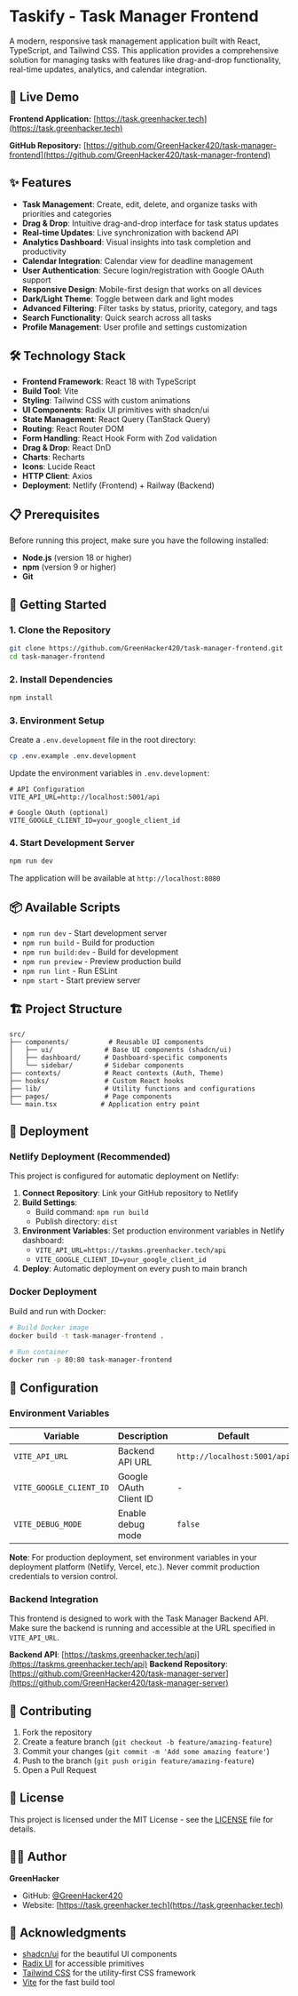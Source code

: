 # Taskify - Task Manager Frontend

A modern, responsive task management application built with React, TypeScript, and Tailwind CSS. This application provides a comprehensive solution for managing tasks with features like drag-and-drop functionality, real-time updates, analytics, and calendar integration.

## 🚀 Live Demo

**Frontend Application:** [https://task.greenhacker.tech](https://task.greenhacker.tech)

**GitHub Repository:** [https://github.com/GreenHacker420/task-manager-frontend](https://github.com/GreenHacker420/task-manager-frontend)

## ✨ Features

- **Task Management**: Create, edit, delete, and organize tasks with priorities and categories
- **Drag & Drop**: Intuitive drag-and-drop interface for task status updates
- **Real-time Updates**: Live synchronization with backend API
- **Analytics Dashboard**: Visual insights into task completion and productivity
- **Calendar Integration**: Calendar view for deadline management
- **User Authentication**: Secure login/registration with Google OAuth support
- **Responsive Design**: Mobile-first design that works on all devices
- **Dark/Light Theme**: Toggle between dark and light modes
- **Advanced Filtering**: Filter tasks by status, priority, category, and tags
- **Search Functionality**: Quick search across all tasks
- **Profile Management**: User profile and settings customization

## 🛠️ Technology Stack

- **Frontend Framework**: React 18 with TypeScript
- **Build Tool**: Vite
- **Styling**: Tailwind CSS with custom animations
- **UI Components**: Radix UI primitives with shadcn/ui
- **State Management**: React Query (TanStack Query)
- **Routing**: React Router DOM
- **Form Handling**: React Hook Form with Zod validation
- **Drag & Drop**: React DnD
- **Charts**: Recharts
- **Icons**: Lucide React
- **HTTP Client**: Axios
- **Deployment**: Netlify (Frontend) + Railway (Backend)

## 📋 Prerequisites

Before running this project, make sure you have the following installed:

- **Node.js** (version 18 or higher)
- **npm** (version 9 or higher)
- **Git**

## 🚀 Getting Started

### 1. Clone the Repository

```bash
git clone https://github.com/GreenHacker420/task-manager-frontend.git
cd task-manager-frontend
```

### 2. Install Dependencies

```bash
npm install
```

### 3. Environment Setup

Create a `.env.development` file in the root directory:

```bash
cp .env.example .env.development
```

Update the environment variables in `.env.development`:

```env
# API Configuration
VITE_API_URL=http://localhost:5001/api

# Google OAuth (optional)
VITE_GOOGLE_CLIENT_ID=your_google_client_id
```

### 4. Start Development Server

```bash
npm run dev
```

The application will be available at `http://localhost:8080`

## 📦 Available Scripts

- `npm run dev` - Start development server
- `npm run build` - Build for production
- `npm run build:dev` - Build for development
- `npm run preview` - Preview production build
- `npm run lint` - Run ESLint
- `npm start` - Start preview server

## 🏗️ Project Structure

```
src/
├── components/          # Reusable UI components
│   ├── ui/             # Base UI components (shadcn/ui)
│   ├── dashboard/      # Dashboard-specific components
│   └── sidebar/        # Sidebar components
├── contexts/           # React contexts (Auth, Theme)
├── hooks/              # Custom React hooks
├── lib/                # Utility functions and configurations
├── pages/              # Page components
└── main.tsx           # Application entry point
```

## 🚀 Deployment

### Netlify Deployment (Recommended)

This project is configured for automatic deployment on Netlify:

1. **Connect Repository**: Link your GitHub repository to Netlify
2. **Build Settings**:
   - Build command: `npm run build`
   - Publish directory: `dist`
3. **Environment Variables**: Set production environment variables in Netlify dashboard:
   - `VITE_API_URL=https://taskms.greenhacker.tech/api`
   - `VITE_GOOGLE_CLIENT_ID=your_google_client_id`
4. **Deploy**: Automatic deployment on every push to main branch

### Docker Deployment

Build and run with Docker:

```bash
# Build Docker image
docker build -t task-manager-frontend .

# Run container
docker run -p 80:80 task-manager-frontend
```

## 🔧 Configuration

### Environment Variables

| Variable | Description | Default |
|----------|-------------|---------|
| `VITE_API_URL` | Backend API URL | `http://localhost:5001/api` |
| `VITE_GOOGLE_CLIENT_ID` | Google OAuth Client ID | - |
| `VITE_DEBUG_MODE` | Enable debug mode | `false` |

**Note**: For production deployment, set environment variables in your deployment platform (Netlify, Vercel, etc.). Never commit production credentials to version control.

### Backend Integration

This frontend is designed to work with the Task Manager Backend API. Make sure the backend is running and accessible at the URL specified in `VITE_API_URL`.

**Backend API**: [https://taskms.greenhacker.tech/api](https://taskms.greenhacker.tech/api)
**Backend Repository**: [https://github.com/GreenHacker420/task-manager-server](https://github.com/GreenHacker420/task-manager-server)

## 🤝 Contributing

1. Fork the repository
2. Create a feature branch (`git checkout -b feature/amazing-feature`)
3. Commit your changes (`git commit -m 'Add some amazing feature'`)
4. Push to the branch (`git push origin feature/amazing-feature`)
5. Open a Pull Request

## 📝 License

This project is licensed under the MIT License - see the [LICENSE](LICENSE) file for details.

## 👨‍💻 Author

**GreenHacker**
- GitHub: [@GreenHacker420](https://github.com/GreenHacker420)
- Website: [https://task.greenhacker.tech](https://task.greenhacker.tech)

## 🙏 Acknowledgments

- [shadcn/ui](https://ui.shadcn.com/) for the beautiful UI components
- [Radix UI](https://www.radix-ui.com/) for accessible primitives
- [Tailwind CSS](https://tailwindcss.com/) for the utility-first CSS framework
- [Vite](https://vitejs.dev/) for the fast build tool
